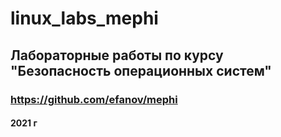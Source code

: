 # linux_labs_mephi

## Лабораторные работы по курсу "Безопасность операционных систем"

### https://github.com/efanov/mephi

#### 2021 г
